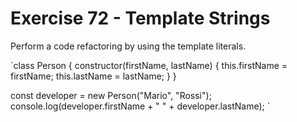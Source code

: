 # Exercise 72 - Template Strings
Perform a code refactoring by using the template literals.

`class Person { constructor(firstName, lastName) { this.firstName = firstName; this.lastName = lastName; } }

const developer = new Person("Mario", "Rossi"); console.log(developer.firstName + " " + developer.lastName); `

